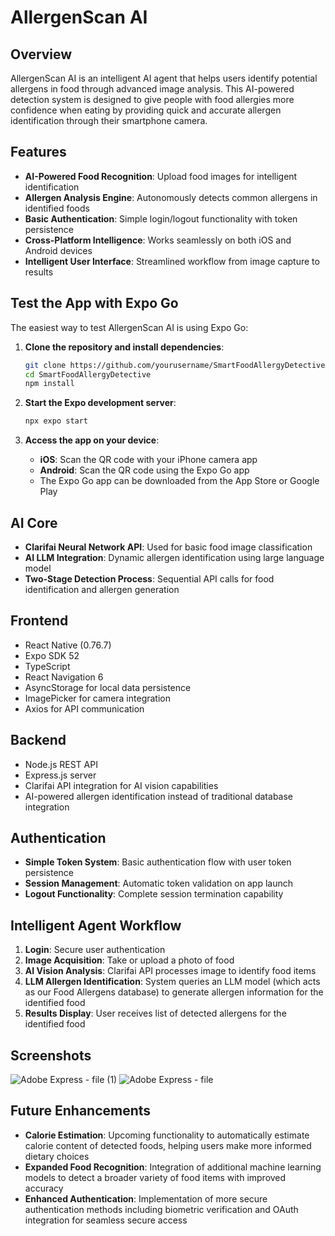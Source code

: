 # AllergenScan AI

## Overview

AllergenScan AI is an intelligent AI agent that helps users identify potential allergens in food through advanced image analysis. This AI-powered detection system is designed to give people with food allergies more confidence when eating by providing quick and accurate allergen identification through their smartphone camera.

## Features

- **AI-Powered Food Recognition**: Upload food images for intelligent identification
- **Allergen Analysis Engine**: Autonomously detects common allergens in identified foods
- **Basic Authentication**: Simple login/logout functionality with token persistence
- **Cross-Platform Intelligence**: Works seamlessly on both iOS and Android devices
- **Intelligent User Interface**: Streamlined workflow from image capture to results

## Test the App with Expo Go

The easiest way to test AllergenScan AI is using Expo Go:

1. **Clone the repository and install dependencies**:

   ```bash
   git clone https://github.com/yourusername/SmartFoodAllergyDetective.git
   cd SmartFoodAllergyDetective
   npm install
   ```

2. **Start the Expo development server**:

   ```bash
   npx expo start
   ```

3. **Access the app on your device**:
   - **iOS**: Scan the QR code with your iPhone camera app
   - **Android**: Scan the QR code using the Expo Go app
   - The Expo Go app can be downloaded from the App Store or Google Play

## AI Core

- **Clarifai Neural Network API**: Used for basic food image classification
- **AI LLM Integration**: Dynamic allergen identification using large language model
- **Two-Stage Detection Process**: Sequential API calls for food identification and allergen generation

## Frontend

- React Native (0.76.7)
- Expo SDK 52
- TypeScript
- React Navigation 6
- AsyncStorage for local data persistence
- ImagePicker for camera integration
- Axios for API communication

## Backend

- Node.js REST API
- Express.js server
- Clarifai API integration for AI vision capabilities
- AI-powered allergen identification instead of traditional database integration

## Authentication

- **Simple Token System**: Basic authentication flow with user token persistence
- **Session Management**: Automatic token validation on app launch
- **Logout Functionality**: Complete session termination capability

## Intelligent Agent Workflow

1. **Login**: Secure user authentication
2. **Image Acquisition**: Take or upload a photo of food
3. **AI Vision Analysis**: Clarifai API processes image to identify food items
4. **LLM Allergen Identification**: System queries an LLM model (which acts as our Food Allergens database) to generate allergen information for the identified food
5. **Results Display**: User receives list of detected allergens for the identified food

## Screenshots

![Adobe Express - file (1)](https://github.com/user-attachments/assets/4fe242c3-eeb7-4a1a-ba77-f06c19dea6af)
![Adobe Express - file](https://github.com/user-attachments/assets/a3ae95d6-6973-4f01-a381-42f6e8ea5f7b)

## Future Enhancements

- **Calorie Estimation**: Upcoming functionality to automatically estimate calorie content of detected foods, helping users make more informed dietary choices
- **Expanded Food Recognition**: Integration of additional machine learning models to detect a broader variety of food items with improved accuracy
- **Enhanced Authentication**: Implementation of more secure authentication methods including biometric verification and OAuth integration for seamless secure access


